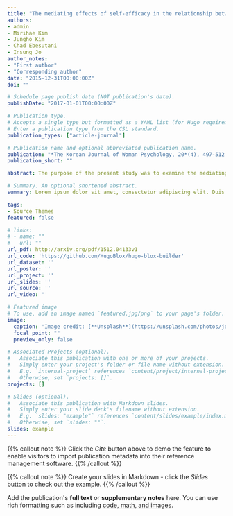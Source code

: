```yaml
---
title: "The mediating effects of self-efficacy in the relationship between loneliness and addiction to social media."
authors:
- admin
- Mirihae Kim
- Jungho Kim
- Chad Ebesutani
- Insung Jo
author_notes:
- "First author"
- "Corresponding author"
date: "2015-12-31T00:00:00Z"
doi: ""

# Schedule page publish date (NOT publication's date).
publishDate: "2017-01-01T00:00:00Z"

# Publication type.
# Accepts a single type but formatted as a YAML list (for Hugo requirements).
# Enter a publication type from the CSL standard.
publication_types: ["article-journal"]

# Publication name and optional abbreviated publication name.
publication: "*The Korean Journal of Woman Psychology, 20*(4), 497-512."
publication_short: ""

abstract: The purpose of the present study was to examine the mediating effects of self-efficacy in the relationship between loneliness and social media addiction. The study was based on 341 undergraduate female students (mean age=20.52 years, SD=1.85) at a university in Seoul, Korea who completed the Revised UCLA Loneliness Scale, Self-Efficacy Scale, and SNS Addiction Tendency Scale. Based on the correlational analyses, results revealed that loneliness was negatively related with self-efficacy and positively related with social media addiction tendency. Self-efficacy was also negatively correlated with social media addiction tendency. Structural equation modeling analyses revealed that self-efficacy fully mediated the relationship between loneliness and social media addiction tendency. These results highlight the importance of evaluating self-efficacy when studying social media addiction, as well as addressing the effects that loneliness may have on self-efficacy in order to lower the risk for social media addiction. Study limitations are also discussed.

# Summary. An optional shortened abstract.
summary: Lorem ipsum dolor sit amet, consectetur adipiscing elit. Duis posuere tellus ac convallis placerat. Proin tincidunt magna sed ex sollicitudin condimentum.

tags:
- Source Themes
featured: false

# links:
# - name: ""
#   url: ""
url_pdf: http://arxiv.org/pdf/1512.04133v1
url_code: 'https://github.com/HugoBlox/hugo-blox-builder'
url_dataset: ''
url_poster: ''
url_project: ''
url_slides: ''
url_source: ''
url_video: ''

# Featured image
# To use, add an image named `featured.jpg/png` to your page's folder. 
image:
  caption: 'Image credit: [**Unsplash**](https://unsplash.com/photos/jdD8gXaTZsc)'
  focal_point: ""
  preview_only: false

# Associated Projects (optional).
#   Associate this publication with one or more of your projects.
#   Simply enter your project's folder or file name without extension.
#   E.g. `internal-project` references `content/project/internal-project/index.md`.
#   Otherwise, set `projects: []`.
projects: []

# Slides (optional).
#   Associate this publication with Markdown slides.
#   Simply enter your slide deck's filename without extension.
#   E.g. `slides: "example"` references `content/slides/example/index.md`.
#   Otherwise, set `slides: ""`.
slides: example
---
```


{{% callout note %}}
Click the *Cite* button above to demo the feature to enable visitors to import publication metadata into their reference management software.
{{% /callout %}}

{{% callout note %}}
Create your slides in Markdown - click the *Slides* button to check out the example.
{{% /callout %}}

Add the publication's **full text** or **supplementary notes** here. You can use rich formatting such as including [code, math, and images](https://docs.hugoblox.com/content/writing-markdown-latex/).
